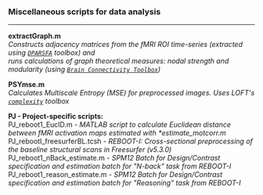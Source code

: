 ### Miscellaneous scripts for data analysis
___

**extractGraph.m** <br /> 
_Constructs adjacency matrices from the fMRI ROI time-series (extracted using [`DPARSFA`](http://rfmri.org/DPARSF/) toolbox)
and_ <br />
_runs calculations of graph theoretical measures: nodal strength and modularity (using [`Brain Connectivity Toolbox`](https://sites.google.com/site/bctnet/))_

**PSYmse.m** <br />
_Calculates Multiscale Entropy (MSE) for preprocessed images. Uses  LOFT's [`complexity`](http://loft-lab.org/index-5-2.html) toolbox_ <br />



**PJ - Project-specific scripts:**
<br />
PJ_reboot1_EuclD.m - _MATLAB script to calculate Euclidean distance between fMRI activation maps estimated with *estimate_motcorr.m_
<br />
PJ_rebootI_freesurferBL.tcsh - _REBOOT-I: Cross-sectional preprocessing of the baseline structural scans in Freesurfer (v5.3.0)_
<br />
PJ_reboot1_nBack_estimate.m - _SPM12 Batch for Design/Contrast specification and estimation batch for "N-back" task from REBOOT-I_
<br />
PJ_reboot1_reason_estimate.m - _SPM12 Batch for Design/Contrast specification and estimation batch for "Reasoning" task from REBOOT-I_
